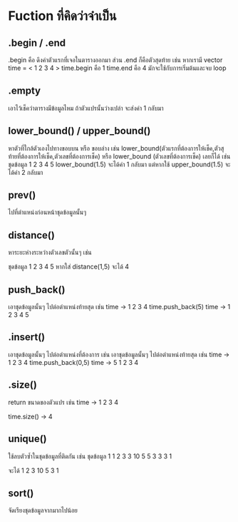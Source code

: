 # Fuction ที่คิดว่าจำเป็น
## .begin / .end
.begin คือ ดึงค่าตัวแรกที่เจอในตารางออกมา ส่วน .end ก็คือตัวสุดท้าย
เช่น หากเรามี vector<double> time = < 1 2 3 4 >
time.begin คือ 1
time.end คือ 4
มักจะใช้กับการเริ่มต้นและจบ loop
## .empty 
เอาไว้เช็คว่าตารางมีข้อมูลไหม ถ้าตัวแปรนั้นว่างเปล่า จะส่งค่า 1 กลับมา

## lower_bound() / upper_bound()
หาตัวที่ใกล้ตัวเองไปทางขอบบน หรือ ขอบล่าง เช่น
lower_bound(ตัวแรกที่ต้องการให้เช็ค,ตัวสุท้ายที่ต้องการให้เช็ค,ตัวเลขที่ต้องการเช็ค) หรือ lower_bound (ตัวเลขที่ต้องการเช็ค) เลยก็ได้ 
เช่น 
ชุดข้อมูล 1 2 3 4 5 
lower_bound(1.5) จะได้ค่า 1 กลับมา แต่หากใช้
upper_bound(1.5) จะได้ค่า 2 กลับมา
## prev()

ไปที่ตำแหน่งก่อนหน้าชุดข้อมูลนั้นๆ 

## distance()
หาระยะห่างระหว่างตัวเลขตัวนั้นๆ เช่น 

ชุดข้อมูล 1 2 3 4 5 
หากใส่ distance(1,5) จะได้ 4

## push_back()
เอาชุดข้อมูลนั้นๆ ไปต่อตำแหน่งท้ายสุด เช่น 
time -> 1 2 3 4
time.push_back(5)
time -> 1 2 3 4 5

## .insert()

เอาชุดข้อมูลนั้นๆ ไปต่อตำแหน่งที่ต้องการ เช่น 
เอาชุดข้อมูลนั้นๆ ไปต่อตำแหน่งท้ายสุด เช่น 
time -> 1 2 3 4
time.push_back(0,5)
time -> 5 1 2 3 4

## .size()

return ขนาดของตัวแปร เช่น 
time -> 1 2 3 4

time.size() -> 4
## unique()
ใช้ลบตัวซ้ำในชุดข้อมูลที่ติดกัน เช่น 
ชุดข้อมูล 1 1 2 3 3 10 5 5 3 3 3 1

จะได้ 1 2 3 10 5 3 1
## sort()
จัดเรียงชุดข้อมูลจากมากไปน้อย

